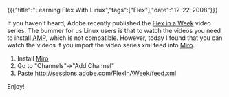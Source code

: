 {{{"title":"Learning Flex With Linux","tags":["Flex"],"date":"12-22-2008"}}}

<p>If you haven't heard, Adobe recently published the <a href="http://www.adobe.com/devnet/flex/videotraining/">Flex in a Week</a> video series.  The bummer for us Linux users is that to watch the videos you need to install <abbr title="Adobe Media Player">AMP</abbr>, which is not compatible.  However, today I found that you can watch the videos if you import the video series xml feed into <a href="http://www.getmiro.com/">Miro</a>.</p>
<ol>
<li>Install <a href="http://www.getmiro.com/">Miro</a></li>
<li>Go to "Channels"->"Add Channel"</li>
<li>Paste <a href="http://sessions.adobe.com/FlexInAWeek/feed.xml" title="http://sessions.adobe.com/FlexInAWeek/feed.xml">http://sessions.adobe.com/FlexInAWeek/feed.xml</a></li>
</ol>
<p>Enjoy!</p>